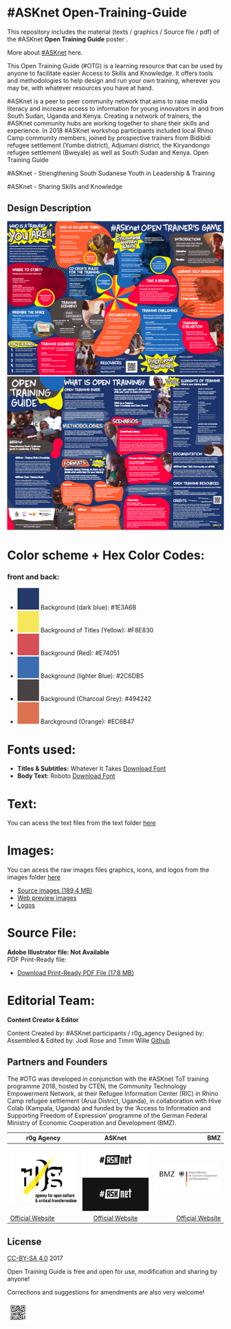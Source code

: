 # #ASKnet Open-Training-Guide

This repository includes the material (texts / graphics / Source file / pdf) of the #ASKnet __Open Training Guide__ poster .

More about [#ASKnet](https://www.asknet.community/) here.

This Open Training Guide (#OTG) is a learning resource that can be used by anyone to facilitate easier Access to Skills and Knowledge. It offers tools and methodologies to help design and run your own training, wherever you may be, with whatever resources you have at hand.


\#ASKnet is a peer to peer community network that aims to raise media literacy and increase access to information for young innovators in and from South Sudan, Uganda and Kenya. Creating a network of trainers, the #ASKnet community hubs are working together to share their skills and experience. In 2018 #ASKnet workshop participants included local Rhino Camp community members, joined by prospective trainers from Bidibidi refugee settlement (Yumbe district), Adjumani district, the Kiryandongo refugee settlement (Bweyale) as well as South Sudan and Kenya.
Open Training Guide

\#ASKnet - Strengthening South Sudanese Youth in Leadership &amp; Training

\#ASKnet - Sharing Skills and Knowledge

## Design Description


![Open Training Guide front page](Open-Training-Guide-front.png)
![Open Training Guide back page](Open-Training-Guide-back.png)


# **Color scheme + Hex Color Codes:**

###  front and back:

* ![#1E3A6B](color-codes/1E3A6B.png) Background (dark blue): #1E3A6B
* ![#F8E830](color-codes/F8E830.png) Background of Titles (Yellow): #F8E830
* ![#E74051](color-codes/E74051.png) Background (Red): #E74051
* ![#2C6DB5](color-codes/2C6DB5.png) Background (lighter Blue): #2C6DB5
* ![#494242](color-codes/494242.png) Background (Charcoal Grey): #494242
* ![#EC6B47](color-codes/EC6B47.png) Barckground (Orange): #EC6B47


# **Fonts used:**

* **Titles & Subtitles:** Whatever It Takes [Download Font](https://www.dafont.com/whatever-it-takes.font)
* **Body Text:**  Roboto [Download Font](https://www.1001freefonts.com/roboto.font)

# **Text:**

You can acess the text files from the text folder [here](https://github.com/opencultureagency/Open-Training-Guide/tree/master/text)


# **Images:**

You can acess the raw images files graphics, icons, and logos from the images folder [here](https://github.com/opencultureagency/Open-Training-Guide/tree/master/images)

* [Source images (189,4 MB)](https://github.com/opencultureagency/Open-Training-Guide/tree/master/src-img)
* [Web preview images](https://github.com/opencultureagency/Open-Training-Guide/tree/master/web-img)
* [Logos](https://github.com/opencultureagency/Open-Training-Guide/tree/master/images/logos)

# **Source File:**

**Adobe Illustrator file: Not Available**  
PDF Print-Ready file:
* [Download Print-Ready PDF File (17,8 MB)](https://github.com/opencultureagency/Open-Training-Guide/blob/master/OTG-Print-ready.pdf)

# **Editorial Team:**
**Content Creator & Editor**

Content Created by: #ASKnet participants / r0g_agency
Designed by:
Assembled & Edited by: Jodi Rose and
Timm Wille [Github](https://github.com/timmwille/)

## Partners and Founders

The #OTG was developed in conjunction with the #ASKnet ToT training programme 2018, hosted by CTEN, the Community Technology Empowerment Network, at their Refugee Information Center (RIC) in Rhino Camp refugee settlement (Arua District, Uganda), in collaboration with Hive Colab (Kampala, Uganda) and funded by the ‘Access to Information and Supporting Freedom of Expression’ programme of the German Federal Ministry of Economic Cooperation and Development (BMZ).


| r0g Agency |      ASKnet      |  BMZ |
|----------|:-------------:|------:|
| [![r0g Logo](images/logos/r0g-logo-new-2021.png)](https://openculture.agency/)| [![#ASKnet Logo](images/logos/asknet-logo.png)](https://github.com/ASKnet-Open-Training)| [![#ASKnet Logo](images/logos/bmz-logo.png)](https://www.bmz.de/en/) |
| [Official Website](https://openculture.agency/) | [Official Website](https://github.com/ASKnet-Open-Training) | [Official Website](https://www.bmz.de/en/) |

## License
[CC-BY-SA 4.0](LICENSE.md) 2017

Open Training Guide is free and open for use, modification and sharing by anyone!

Corrections and suggestions for amendments are also very welcome!

![Open Training Guide Wikifab QR](OTG-Wikifab-QR.png)
